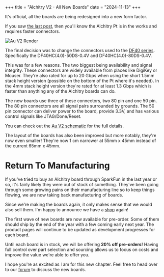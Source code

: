 +++
title = "Alchitry V2 - All New Boards"
date = "2024-11-13"
+++

It's official, all the boards are being redesigned into a new form factor.
<!-- more -->
If you saw [the last post](@/news/alchitry-platinum-v2.md), then you'll know the Alchitry Pt is in the works and requires faster connectors.

![Au V2 Render](https://cdn.alchitry.com/boards/AuV2Render.jpg)

The final decision was to change the connectors used to the [DF40 series](https://www.hirose.com/en/product/document?clcode=CL0684-4085-8-51&productname=DF40HC(2.5)-60DS-0.4V(51)&series=DF40&documenttype=Catalog&lang=en&documentid=en_DF40_CAT).
Specifically the DF40HC(4.0)-50DS-0.4V and DF40HC(4.0)-80DS-0.4V.

This was for a few reasons.
The two biggest being availability and signal integrity.
These connectors are widely available from places like DigiKey or Mouser.
They're also rated for up to 20 Gbps when using the short 1.5mm stack height version (possible on the bottom of the Pt where it's needed).
In the 4mm stack height version they're rated for at least 1.3 Gbps which is faster than anything any of the Alchitry boards can do.

The new boards use three of these connectors, two 80 pin and one 50 pin.
The 80 pin connectors are all signal pairs surrounded by grounds.
The 50 pin connector can deliver power to the board, provide 3.3V, and has various control signals like JTAG/Done/Reset.

You can check out the [Au V2 schematic](https://cdn.alchitry.com/docs/Au-V2/AuSchematic.pdf) for the full details.

The layout of the boards has also been improved but more notably, they're now even smaller!
They're now 1 cm narrower at 55mm x 45mm instead of the current 65mm x 45mm.

# Return To Manufacturing

If you've tried to buy an Alchitry board through SparkFun in the last year or so, it's fairly likely they were out of stock of something.
They've been going through some growing pains on their manufacturing line so to keep things flowing, we are now taking back manufacturing of boards.

Since we're making the boards again, it only makes sense that we would also sell them.
I'm happy to announce we have a [shop](https://shop.alchitry.com/) again!

The first wave of new boards are now available for pre-order.
Some of them should ship by the end of the year with a few coming early next year.
The product pages will continue to be updated as development progresses for each board.

Until each board is in stock, we will be offering **20% off pre-orders!**
Having full control over part selection and sourcing allows us to focus on costs and improve the value we're able to offer you.

I hope you're as excited as I am for this new chapter.
Feel free to head over to our [forum](https://forum.alchitry.com/) to discuss the new boards.